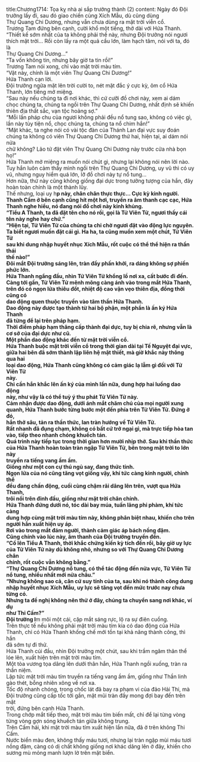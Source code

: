 title:Chương1714: Tọa kỵ nhà ai sắp trưởng thành (2)
content:
Ngày đó Đội trưởng lấy đi, sau đó giao chiến cùng Xích Mẫu, dù cũng dùng<br>Thự Quang Chi Dương, nhưng vẫn chưa dùng ra mặt trời viễn cổ.<br>Trương Tam đứng bên cạnh, cười khổ một tiếng, thở dài với Hứa Thanh.<br>“Thiết kế sớm nhất của ta không phải thế này, nhưng Đội trưởng nói ngươi<br>thích mặt trời... Rồi còn lấy ra một quả cầu lớn, làm hạch tâm, nói với ta, đó là<br>Thự Quang Chi Dương...”<br>“Ta vốn không tin, nhưng bây giờ ta tin rồi!”<br>Trương Tam nói xong, chỉ vào mặt trời màu tím.<br>“Vật này, chính là một viên Thự Quang Chi Dương!”<br>Hứa Thanh cạn lời.<br>Đội trưởng ngửa mặt lên trời cười to, nét mặt đắc ý cực kỳ, ôm cổ Hứa<br>Thanh, lớn tiếng mở miệng.<br>“Sau này nếu chúng ta đi nơi khác, thì cứ cưỡi đồ chơi này, xem ai dám<br>chọc chúng ta, chúng ta ngồi trên Thự Quang Chi Dương, nhất định sẽ khiến<br>thiên địa thất sắc, vạn tộc hoảng sợ.”<br>“Mỗi lần pháp chu của ngươi không phải đều nổ tung sao, không có việc gì,<br>lần này tùy tiện nổ, chọc chúng ta, chúng ta nổ chim hắn!”<br>“Mặt khác, ta nghe nói có vài tộc đàn của Thánh Lan đại vực suy đoán<br>chúng ta không có viên Thự Quang Chi Dương thứ hai, hiện tại, ai dám nói nửa<br>chữ không? Lão tử đặt viên Thự Quang Chi Dương này trước cửa nhà bọn họ!”<br>Hứa Thanh mở miệng ra muốn nói chút gì, nhưng lại không nói nên lời nào.<br>Tuy hắn luôn cảm thấy mình ngồi trên Thự Quang Chi Dương, uy vũ thì có uy<br>vũ, nhưng nguy hiểm quá lớn, lỡ đồ chơi này tự nổ tung...<br>Hơn nữa, thứ này cũng không giống đại dực trong tưởng tượng của hắn, đây<br>hoàn toàn chính là một thành lũy.<br>Thế nhưng, loại uy h**p này, chân chân thực thực... Cực kỳ kinh người.<br>Thanh Cầm ở bên cạnh cũng hít một hơi, truyền ra âm thanh cạc cạc, Hứa<br>Thanh nghe hiểu, nó đang nói đồ chơi này kinh khủng.<br>“Tiểu A Thanh, ta đã đặt tên cho nó rồi, gọi là Tử Viên Tử, ngươi thấy cái<br>tên này nghe hay chứ.”<br>“Hiện tại, Tử Viên Tử của chúng ta chỉ chờ ngươi đặt vào động lực nguyên.<br>Ta biết ngươi muốn đặt cái gì. Ha ha, ta cũng muốn xem một chút, Tử Viên Tử<br>sau khi dung nhập huyết nhục Xích Mẫu, rốt cuộc có thể thể hiện ra thần thái<br>thế nào!”<br>Đôi mắt Đội trưởng sáng lên, tràn đầy phấn khởi, ra dáng không sợ phiền<br>phức lớn.<br>Hứa Thanh ngẩng đầu, nhìn Tử Viên Tử khổng lồ nơi xa, cất bước đi đến.<br>Càng tới gần, Tử Viên Tử mênh mông càng ánh vào trong mắt Hứa Thanh,<br>trên đó có ngọn lửa thiêu đốt, nhiệt độ cao vặn vẹo thiên địa, đồng thời cũng có<br>dao động quen thuộc truyền vào tâm thần Hứa Thanh.<br>Dao động này được tạo thành từ hai bộ phận, một phần là ấn ký Hứa Thanh<br>đã từng để lại trên pháp hạm.<br>Thời điểm pháp hạm thăng cấp thành đại dực, tuy bị chia rẽ, nhưng vẫn là<br>cơ sở của đại dực như cũ.<br>Một phần dao động khác đến từ mặt trời viễn cổ.<br>Hứa Thanh buộc mặt trời viễn cổ trong thời gian dài tại Tế Nguyệt đại vực,<br>giữa hai bên đã sớm thành lập liên hệ mật thiết, mà giờ khắc này thông qua hai<br>loại dao động, Hứa Thanh cũng không có cảm giác lạ lẫm gì đối với Tử Viên Tử<br>này.<br>Chỉ cần hắn khắc lên ấn ký của mình lần nữa, dung hợp hai luồng dao động<br>này, như vậy là có thể tuỳ ý thu phát Tử Viên Tử này.<br>Cảm nhận được dao động, dưới ánh mắt chăm chú của mọi người xung<br>quanh, Hứa Thanh bước từng bước một đến phía trên Tử Viên Tử. Đứng ở đó,<br>hắn thở sâu, tản ra thần thức, lan tràn hướng về Tử Viên Tử.<br>Rất nhanh đã đụng chạm, không có bất cứ trở ngại gì, mà trực tiếp hòa tan<br>vào, tiếp theo nhanh chóng khuếch tán.<br>Quá trình này tiếp tục trong thời gian hơn mười nhịp thở. Sau khi thần thức<br>của Hứa Thanh hoàn toàn tràn ngập Tử Viên Tử, bên trong mặt trời to lớn này<br>truyền ra tiếng vang ầm ầm.<br>Giống như một con cự thú ngủ say, đang thức tỉnh.<br>Ngọn lửa của nó cũng tăng vọt giống vậy, khí tức càng kinh người, chỉnh thể<br>đều đang chấn động, cuối cùng chậm rãi dâng lên trên, vượt qua Hứa Thanh,<br>trôi nổi trên đỉnh đầu, giống như mặt trời chân chính.<br>Hứa Thanh đứng dưới nó, tóc dài bay múa, tuấn lãng phi phàm, khí tức càng<br>dung hợp cùng mặt trời màu tím này, không phân biệt nhau, khiến cho trên<br>người hắn xuất hiện uy áp.<br>Rơi vào trong mắt đám người, thành cảm giác áp bách nồng đậm.<br>Cũng chính vào lúc này, âm thanh của Đội trưởng truyền đến.<br>“Cố lên Tiểu A Thanh, thời khắc chứng kiến kỳ tích đến rồi, bây giờ uy lực<br>của Tử Viên Tử này dù không nhỏ, nhưng so với Thự Quang Chi Dương chân<br>chính, rốt cuộc vẫn không bằng.”<br>“Thự Quang Chi Dương nổ tung, có thể tác động đến nửa vực, Tử Viên Tử<br>nổ tung, nhiều nhất mới nửa châu.”<br>“Nhưng không sao cả, căn cứ suy tính của ta, sau khi nó thành công dung<br>nhập huyết nhục Xích Mẫu, uy lực sẽ tăng vọt đến mức trước nay chưa từng có.<br>Nhưng ta đề nghị không nên thử ở đây, chúng ta chuyển sang nơi khác, ví dụ<br>như Thi Cấm?”<br>Đội trưởng l**m môi một cái, cặp mắt sáng rực, lộ ra sự điên cuồng.<br>Trên thực tế nếu không phải mặt trời màu tím kia có dao động của Hứa<br>Thanh, chỉ có Hứa Thanh khống chế mới tồn tại khả năng thành công, thì hắn<br>đã sớm tự đi thử.<br>Hứa Thanh cúi đầu, nhìn Đội trưởng một chút, sau khi trầm ngâm thân thể<br>lóe lên, xuất hiện trên mặt trời màu tím.<br>Một tòa vương tọa dâng lên dưới thân hắn, Hứa Thanh ngồi xuống, tràn ra<br>thần niệm.<br>Lập tức mặt trời màu tím truyền ra tiếng vang ầm ầm, giống như Thần linh<br>gào thét, bỗng nhiên xông về nơi xa.<br>Tốc độ nhanh chóng, trong chốc lát đã bay ra phạm vi của đảo Hải Thi, mà<br>Đội trưởng cũng cấp tốc tới gần, mặt mũi tràn đầy mong đợi bay đến trên mặt<br>trời, đứng bên cạnh Hứa Thanh.<br>Trong chớp mắt tiếp theo, mặt trời màu tím biến mất, chỉ để lại từng vòng<br>từng vòng gợn sóng khuếch tán giữa không trung.<br>Trên Cấm hải, khi mặt trời màu tím xuất hiện lần nữa, đã ở trên không Thi<br>Cấm.<br>Nước biển màu đen, không thấy máu tươi, nhưng lại tràn ngập mùi máu tươi<br>nồng đậm, càng có dị chất không giống nơi khác dâng lên ở đây, khiến cho<br>sương mù mỏng manh lượn lờ trên mặt biển.